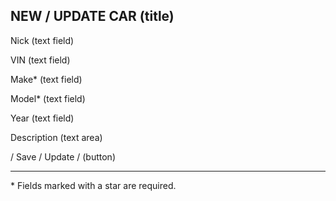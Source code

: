 ## NEW / UPDATE CAR (title)

Nick    (text field)

VIN     (text field)

Make*   (text field)

Model*  (text field)

Year    (text field)

Description (text area)

/ Save / Update / (button)

---

\* Fields marked with a star are required.
